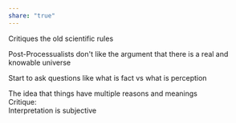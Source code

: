 ```yaml
---  
share: "true"  
---  
```

Critiques the old scientific rules  
  
Post-Processualists don't like the argument that there is a real and knowable universe  
  
Start to ask questions like what is fact vs what is perception  
  
The idea that things have multiple reasons and meanings  
Critique:  
Interpretation is subjective